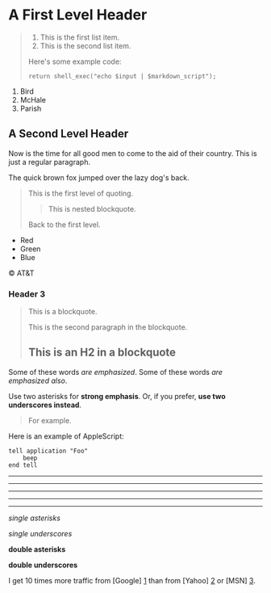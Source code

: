 A First Level Header
====================

> 
> 1.   This is the first list item.
> 2.   This is the second list item.
> 
> Here's some example code:
> 
>     return shell_exec("echo $input | $markdown_script");

1.  Bird
2.  McHale
3.  Parish

A Second Level Header
---------------------

Now is the time for all good men to come to
the aid of their country. This is just a
regular paragraph.

The quick brown fox jumped over the lazy
dog's back.

> This is the first level of quoting.
>
> > This is nested blockquote.
>
> Back to the first level.

+   Red
+   Green
+   Blue

&copy;
AT&T

### Header 3

> This is a blockquote.
> 
> This is the second paragraph in the blockquote.
>
> ## This is an H2 in a blockquote

Some of these words *are emphasized*.
Some of these words _are emphasized also_.

Use two asterisks for **strong emphasis**.
Or, if you prefer, __use two underscores instead__.

<blockquote>
  <p>For example.</p>
</blockquote>

Here is an example of AppleScript:

    tell application "Foo"
        beep
    end tell
* * *

***

*****

- - -

---------------------------------------

*single asterisks*

_single underscores_

**double asterisks**

__double underscores__

I get 10 times more traffic from [Google] [1] than from
[Yahoo] [2] or [MSN] [3].

  [1]: http://google.com/        "Google"
  [2]: http://search.yahoo.com/  "Yahoo Search"
  [3]: http://search.msn.com/    "MSN Search"
